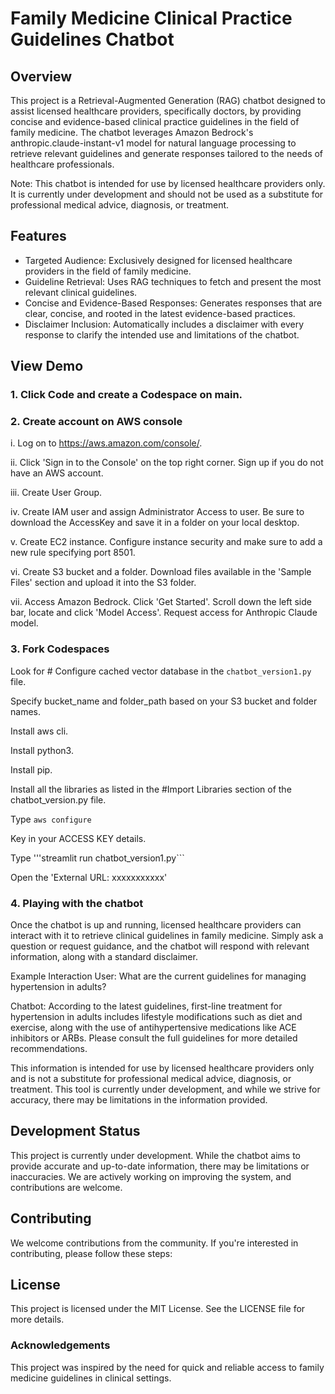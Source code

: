 # Family Medicine Clinical Practice Guidelines Chatbot
## Overview
This project is a Retrieval-Augmented Generation (RAG) chatbot designed to assist licensed healthcare providers, specifically doctors, by providing concise and evidence-based clinical practice guidelines in the field of family medicine. The chatbot leverages Amazon Bedrock's anthropic.claude-instant-v1 model for natural language processing to retrieve relevant guidelines and generate responses tailored to the needs of healthcare professionals.

Note: This chatbot is intended for use by licensed healthcare providers only. It is currently under development and should not be used as a substitute for professional medical advice, diagnosis, or treatment.

## Features
- Targeted Audience: Exclusively designed for licensed healthcare providers in the field of family medicine.
- Guideline Retrieval: Uses RAG techniques to fetch and present the most relevant clinical guidelines.
- Concise and Evidence-Based Responses: Generates responses that are clear, concise, and rooted in the latest evidence-based practices.
- Disclaimer Inclusion: Automatically includes a disclaimer with every response to clarify the intended use and limitations of the chatbot.

## View Demo

### 1. Click Code and create a Codespace on main.

### 2. Create account on AWS console
i. Log on to https://aws.amazon.com/console/.

ii. Click 'Sign in to the Console' on the top right corner. Sign up if you do not have an AWS account. 

iii. Create User Group.

iv. Create IAM user and assign Administrator Access to user. Be sure to download the AccessKey and save it in a folder on your local desktop.

v. Create EC2 instance. Configure instance security and make sure to add a new rule specifying port 8501.

vi. Create S3 bucket and a folder. Download files available in the 'Sample Files' section and upload it into the S3 folder. 

vii. Access Amazon Bedrock. Click 'Get Started'. Scroll down the left side bar, locate and click 'Model Access'. Request access for Anthropic Claude model.

### 3. Fork Codespaces
Look for # Configure cached vector database in the ```chatbot_version1.py``` file.

Specify bucket_name and folder_path based on your S3 bucket and folder names.

Install aws cli.

Install python3.

Install pip.

Install all the libraries as listed in the #Import Libraries section of the chatbot_version.py file.

Type ```aws configure```

Key in your ACCESS KEY details. 

Type '''streamlit run chatbot_version1.py```

Open the 'External URL: xxxxxxxxxxx'

### 4. Playing with the chatbot
Once the chatbot is up and running, licensed healthcare providers can interact with it to retrieve clinical guidelines in family medicine. Simply ask a question or request guidance, and the chatbot will respond with relevant information, along with a standard disclaimer.

Example Interaction
User: What are the current guidelines for managing hypertension in adults?

Chatbot: According to the latest guidelines, first-line treatment for hypertension in adults includes lifestyle modifications such as diet and exercise, along with the use of antihypertensive medications like ACE inhibitors or ARBs. Please consult the full guidelines for more detailed recommendations.

This information is intended for use by licensed healthcare providers only and is not a substitute for professional medical advice, diagnosis, or treatment. This tool is currently under development, and while we strive for accuracy, there may be limitations in the information provided.

## Development Status
This project is currently under development. While the chatbot aims to provide accurate and up-to-date information, there may be limitations or inaccuracies. We are actively working on improving the system, and contributions are welcome.

## Contributing
We welcome contributions from the community. If you're interested in contributing, please follow these steps:

## License
This project is licensed under the MIT License. See the LICENSE file for more details.

### Acknowledgements
This project was inspired by the need for quick and reliable access to family medicine guidelines in clinical settings.

